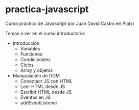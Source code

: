 # practica-javascript
Curso practico de Javascript por Juan David Castro en Platzi

Temas a ver en el curso introductorio:
- Introducción
  - Variables
  - Funciones
  - Condicionales
  - Ciclos
  - Array y objetos
- Manipulación de DOM
  - Conectacr JS con HTML
  - Leer HTML desde JS
  - Escribir HTML desde JS
  - Eventos en JS
  - addEventListener
